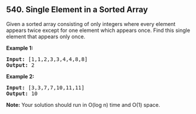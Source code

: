 ## 540. Single Element in a Sorted Array

<p>
Given a sorted array consisting of only integers where every element appears twice except for one element which appears once. Find this single element that appears only once. 
</p>

<p><b>Example 1:</b><br />
<pre>
<b>Input:</b> [1,1,2,3,3,4,4,8,8]
<b>Output:</b> 2
</pre>
</p>

<p><b>Example 2:</b><br />
<pre>
<b>Input:</b> [3,3,7,7,10,11,11]
<b>Output:</b> 10
</pre>
</p>

<p><b>Note:</b>
Your solution should run in O(log n) time and O(1) space.
</p>
